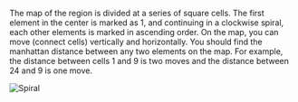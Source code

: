 The map of the region is divided at a series of square cells.
The first element in the center is marked as 1, and continuing in a clockwise spiral,
each other elements is marked in ascending order.
On the map, you can move (connect cells) vertically and horizontally.
You should find the manhattan distance between any two elements on the map.
For example, the distance between cells 1 and 9 is two moves and the distance between 24 and 9 is one move.

![Spiral](spiral-square.png)
